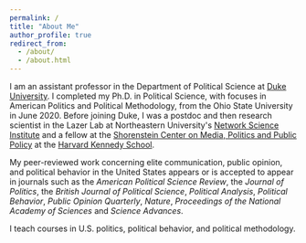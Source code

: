 ```yaml
---
permalink: /
title: "About Me"
author_profile: true
redirect_from: 
  - /about/
  - /about.html
---
```


I am an assistant professor in the Department of Political Science at [Duke University](https://polisci.duke.edu/). I completed my Ph.D. in Political Science, with focuses in American Politics and Political Methodology, from the Ohio State University in June 2020. Before joining Duke, I was a postdoc and then research scientist in the Lazer Lab at Northeastern University's [Network Science Institute](https://www.networkscienceinstitute.org/) and a fellow at the [Shorenstein Center on Media, Politics and Public Policy](https://shorensteincenter.org) at the [Harvard Kennedy School](hks.harvard.edu).

My peer-reviewed work concerning elite communication, public opinion, and political behavior in the United States appears or is accepted to appear in journals such as the *American Political Science Review*, the *Journal of Politics*, the *British Journal of Political Science*, *Political Analysis*, *Political Behavior*, *Public Opinion Quarterly*, *Nature*, *Proceedings of the National Academy of Sciences* and *Science Advances*. 

I teach courses in U.S. politics, political behavior, and political methodology.